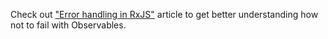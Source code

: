Check out ["Error handling in RxJS"](https://medium.com/@kddsky/error-handling-in-rxjs-bac0f96a7def) article to get better understanding how not to fail with Observables.